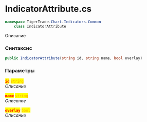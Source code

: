 
# IndicatorAttribute.cs
```csharp
namespace TigerTrade.Chart.Indicators.Common  
    class IndicatorAttribute
```

Описание

### Синтаксис
```csharp
public IndicatorAttribute(string id, string name, bool overlay)
```

### Параметры  
<mark style="color:red;">**`id`**</mark> <mark style="color:orange;">`string`</mark>  
 *Описание*  
  
<mark style="color:red;">**`name`**</mark> <mark style="color:orange;">`string`</mark>  
 *Описание*  
  
<mark style="color:red;">**`overlay`**</mark> <mark style="color:orange;">`bool`</mark>  
 *Описание*  
  

                    
                    